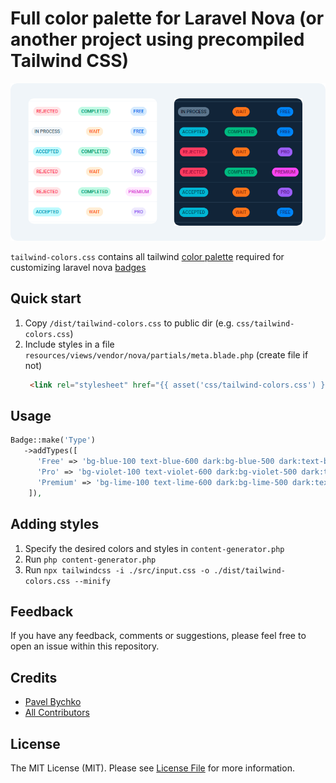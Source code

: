 # Full color palette for Laravel Nova (or another project using precompiled Tailwind CSS) 

<p style="text-align: center;" align="center">
<img alt="Laravel Nova Badge" src="https://github.com/abordage/tailwind-colors/blob/master/docs/images/laravel-nova-badge-examples.png?raw=true">
</p>

<p style="text-align: center;" align="center">

`tailwind-colors.css` contains all tailwind [color palette](https://tailwindcss.com/docs/customizing-colors) required for customizing laravel nova [badges](https://nova.laravel.com/docs/4.0/resources/fields.html#badge-field)

</p>

## Quick start
1. Copy `/dist/tailwind-colors.css` to public dir (e.g. `css/tailwind-colors.css`)
2. Include styles in a file `resources/views/vendor/nova/partials/meta.blade.php` (create file if not)
   ````html
    <link rel="stylesheet" href="{{ asset('css/tailwind-colors.css') }}">
    ````

## Usage
````php
Badge::make('Type')
   ->addTypes([
      'Free' => 'bg-blue-100 text-blue-600 dark:bg-blue-500 dark:text-blue-900',
      'Pro' => 'bg-violet-100 text-violet-600 dark:bg-violet-500 dark:text-violet-900',
      'Premium' => 'bg-lime-100 text-lime-600 dark:bg-lime-500 dark:text-lime-900',
    ]),
 ````

## Adding styles
1. Specify the desired colors and styles in `content-generator.php` 
2. Run `php content-generator.php`
3. Run `npx tailwindcss -i ./src/input.css -o ./dist/tailwind-colors.css --minify`


## Feedback
If you have any feedback, comments or suggestions, please feel free to open an issue within this repository.

## Credits

- [Pavel Bychko](https://github.com/abordage)
- [All Contributors](https://github.com/abordage/tailwind-colors/graphs/contributors)

## License

The MIT License (MIT). Please see [License File](LICENSE.md) for more information.
